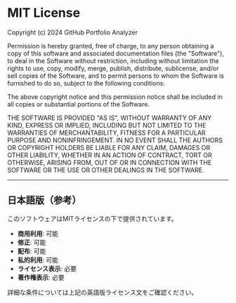 # MIT License

Copyright (c) 2024 GitHub Portfolio Analyzer

Permission is hereby granted, free of charge, to any person obtaining a copy
of this software and associated documentation files (the "Software"), to deal
in the Software without restriction, including without limitation the rights
to use, copy, modify, merge, publish, distribute, sublicense, and/or sell
copies of the Software, and to permit persons to whom the Software is
furnished to do so, subject to the following conditions:

The above copyright notice and this permission notice shall be included in all
copies or substantial portions of the Software.

THE SOFTWARE IS PROVIDED "AS IS", WITHOUT WARRANTY OF ANY KIND, EXPRESS OR
IMPLIED, INCLUDING BUT NOT LIMITED TO THE WARRANTIES OF MERCHANTABILITY,
FITNESS FOR A PARTICULAR PURPOSE AND NONINFRINGEMENT. IN NO EVENT SHALL THE
AUTHORS OR COPYRIGHT HOLDERS BE LIABLE FOR ANY CLAIM, DAMAGES OR OTHER
LIABILITY, WHETHER IN AN ACTION OF CONTRACT, TORT OR OTHERWISE, ARISING FROM,
OUT OF OR IN CONNECTION WITH THE SOFTWARE OR THE USE OR OTHER DEALINGS IN THE
SOFTWARE.

---

## 日本語版（参考）

このソフトウェアはMITライセンスの下で提供されています。

- **商用利用**: 可能
- **修正**: 可能  
- **配布**: 可能
- **私的利用**: 可能
- **ライセンス表示**: 必要
- **著作権表示**: 必要

詳細な条件については上記の英語版ライセンス文をご確認ください。